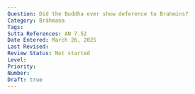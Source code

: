 ```yaml
---
Question: Did the Buddha ever show deference to Brahmins?
Category: Brāhmaṇa
Tags:
Sutta References: AN 7.52
Date Entered: March 26, 2025
Last Revised:
Review Status: Not started
Level: 
Priority: 
Number: 
Draft: true
---
```

